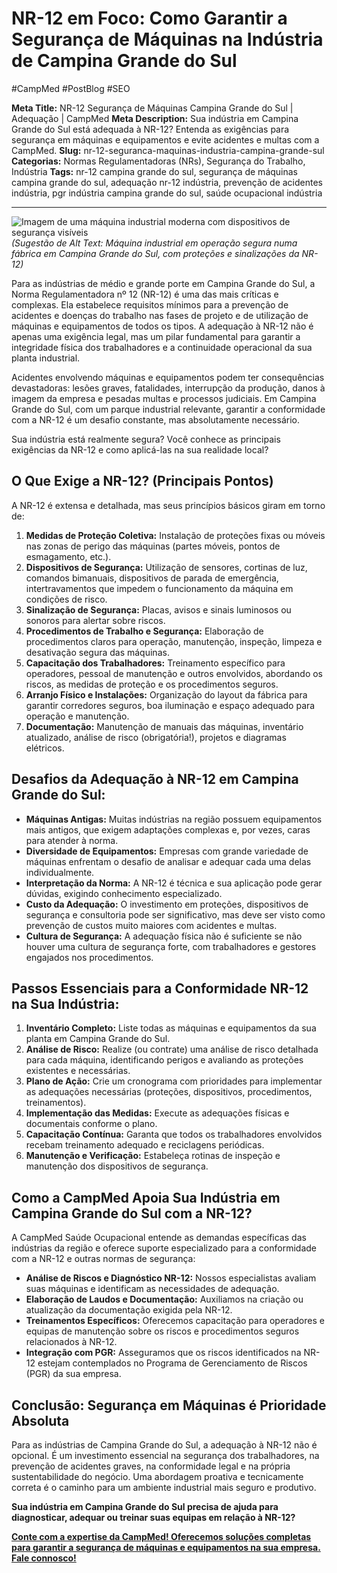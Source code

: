 # NR-12 em Foco: Como Garantir a Segurança de Máquinas na Indústria de Campina Grande do Sul

#CampMed #PostBlog #SEO 

**Meta Title:** NR-12 Segurança de Máquinas Campina Grande do Sul | Adequação | CampMed
**Meta Description:** Sua indústria em Campina Grande do Sul está adequada à NR-12? Entenda as exigências para segurança em máquinas e equipamentos e evite acidentes e multas com a CampMed.
**Slug:** nr-12-seguranca-maquinas-industria-campina-grande-sul
**Categorias:** Normas Regulamentadoras (NRs), Segurança do Trabalho, Indústria
**Tags:** nr-12 campina grande do sul, segurança de máquinas campina grande do sul, adequação nr-12 indústria, prevenção de acidentes indústria, pgr indústria campina grande do sul, saúde ocupacional indústria

---

![Imagem de uma máquina industrial moderna com dispositivos de segurança visíveis](placeholder_imagem_nr12_industria_cgs.jpg) *(Sugestão de Alt Text: Máquina industrial em operação segura numa fábrica em Campina Grande do Sul, com proteções e sinalizações da NR-12)*

Para as indústrias de médio e grande porte em Campina Grande do Sul, a Norma Regulamentadora nº 12 (NR-12) é uma das mais críticas e complexas. Ela estabelece requisitos mínimos para a prevenção de acidentes e doenças do trabalho nas fases de projeto e de utilização de máquinas e equipamentos de todos os tipos. A adequação à NR-12 não é apenas uma exigência legal, mas um pilar fundamental para garantir a integridade física dos trabalhadores e a continuidade operacional da sua planta industrial.

Acidentes envolvendo máquinas e equipamentos podem ter consequências devastadoras: lesões graves, fatalidades, interrupção da produção, danos à imagem da empresa e pesadas multas e processos judiciais. Em Campina Grande do Sul, com um parque industrial relevante, garantir a conformidade com a NR-12 é um desafio constante, mas absolutamente necessário.

Sua indústria está realmente segura? Você conhece as principais exigências da NR-12 e como aplicá-las na sua realidade local?

## O Que Exige a NR-12? (Principais Pontos)

A NR-12 é extensa e detalhada, mas seus princípios básicos giram em torno de:

1.  **Medidas de Proteção Coletiva:** Instalação de proteções fixas ou móveis nas zonas de perigo das máquinas (partes móveis, pontos de esmagamento, etc.).
2.  **Dispositivos de Segurança:** Utilização de sensores, cortinas de luz, comandos bimanuais, dispositivos de parada de emergência, intertravamentos que impedem o funcionamento da máquina em condições de risco.
3.  **Sinalização de Segurança:** Placas, avisos e sinais luminosos ou sonoros para alertar sobre riscos.
4.  **Procedimentos de Trabalho e Segurança:** Elaboração de procedimentos claros para operação, manutenção, inspeção, limpeza e desativação segura das máquinas.
5.  **Capacitação dos Trabalhadores:** Treinamento específico para operadores, pessoal de manutenção e outros envolvidos, abordando os riscos, as medidas de proteção e os procedimentos seguros.
6.  **Arranjo Físico e Instalações:** Organização do layout da fábrica para garantir corredores seguros, boa iluminação e espaço adequado para operação e manutenção.
7.  **Documentação:** Manutenção de manuais das máquinas, inventário atualizado, análise de risco (obrigatória!), projetos e diagramas elétricos.

## Desafios da Adequação à NR-12 em Campina Grande do Sul:

*   **Máquinas Antigas:** Muitas indústrias na região possuem equipamentos mais antigos, que exigem adaptações complexas e, por vezes, caras para atender à norma.
*   **Diversidade de Equipamentos:** Empresas com grande variedade de máquinas enfrentam o desafio de analisar e adequar cada uma delas individualmente.
*   **Interpretação da Norma:** A NR-12 é técnica e sua aplicação pode gerar dúvidas, exigindo conhecimento especializado.
*   **Custo da Adequação:** O investimento em proteções, dispositivos de segurança e consultoria pode ser significativo, mas deve ser visto como prevenção de custos muito maiores com acidentes e multas.
*   **Cultura de Segurança:** A adequação física não é suficiente se não houver uma cultura de segurança forte, com trabalhadores e gestores engajados nos procedimentos.

## Passos Essenciais para a Conformidade NR-12 na Sua Indústria:

1.  **Inventário Completo:** Liste todas as máquinas e equipamentos da sua planta em Campina Grande do Sul.
2.  **Análise de Risco:** Realize (ou contrate) uma análise de risco detalhada para cada máquina, identificando perigos e avaliando as proteções existentes e necessárias.
3.  **Plano de Ação:** Crie um cronograma com prioridades para implementar as adequações necessárias (proteções, dispositivos, procedimentos, treinamentos).
4.  **Implementação das Medidas:** Execute as adequações físicas e documentais conforme o plano.
5.  **Capacitação Contínua:** Garanta que todos os trabalhadores envolvidos recebam treinamento adequado e reciclagens periódicas.
6.  **Manutenção e Verificação:** Estabeleça rotinas de inspeção e manutenção dos dispositivos de segurança.

## Como a CampMed Apoia Sua Indústria em Campina Grande do Sul com a NR-12?

A CampMed Saúde Ocupacional entende as demandas específicas das indústrias da região e oferece suporte especializado para a conformidade com a NR-12 e outras normas de segurança:

*   **Análise de Riscos e Diagnóstico NR-12:** Nossos especialistas avaliam suas máquinas e identificam as necessidades de adequação.
*   **Elaboração de Laudos e Documentação:** Auxiliamos na criação ou atualização da documentação exigida pela NR-12.
*   **Treinamentos Específicos:** Oferecemos capacitação para operadores e equipas de manutenção sobre os riscos e procedimentos seguros relacionados à NR-12.
*   **Integração com PGR:** Asseguramos que os riscos identificados na NR-12 estejam contemplados no Programa de Gerenciamento de Riscos (PGR) da sua empresa.

## Conclusão: Segurança em Máquinas é Prioridade Absoluta

Para as indústrias de Campina Grande do Sul, a adequação à NR-12 não é opcional. É um investimento essencial na segurança dos trabalhadores, na prevenção de acidentes graves, na conformidade legal e na própria sustentabilidade do negócio. Uma abordagem proativa e tecnicamente correta é o caminho para um ambiente industrial mais seguro e produtivo.

**Sua indústria em Campina Grande do Sul precisa de ajuda para diagnosticar, adequar ou treinar suas equipas em relação à NR-12?**

[**Conte com a expertise da CampMed! Oferecemos soluções completas para garantir a segurança de máquinas e equipamentos na sua empresa. Fale connosco!**](https://campmedocupacional.com/?page_id=233)

